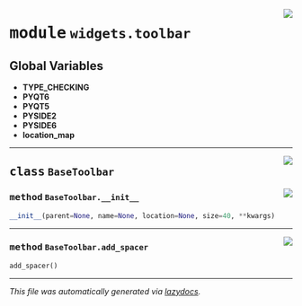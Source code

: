 <!-- markdownlint-disable -->

<a href="https://github.com/qtstrap/qtstrap/blob/master/qtstrap/widgets/toolbar.py#L0"><img align="right" style="float:right;" src="https://img.shields.io/badge/-source-cccccc?style=flat-square"></a>

# <kbd>module</kbd> `widgets.toolbar`




**Global Variables**
---------------
- **TYPE_CHECKING**
- **PYQT6**
- **PYQT5**
- **PYSIDE2**
- **PYSIDE6**
- **location_map**


---

<a href="https://github.com/qtstrap/qtstrap/blob/master/qtstrap/widgets/toolbar.py#L13"><img align="right" style="float:right;" src="https://img.shields.io/badge/-source-cccccc?style=flat-square"></a>

## <kbd>class</kbd> `BaseToolbar`




<a href="https://github.com/qtstrap/qtstrap/blob/master/qtstrap/widgets/toolbar.py#L14"><img align="right" style="float:right;" src="https://img.shields.io/badge/-source-cccccc?style=flat-square"></a>

### <kbd>method</kbd> `BaseToolbar.__init__`

```python
__init__(parent=None, name=None, location=None, size=40, **kwargs)
```








---

<a href="https://github.com/qtstrap/qtstrap/blob/master/qtstrap/widgets/toolbar.py#L27"><img align="right" style="float:right;" src="https://img.shields.io/badge/-source-cccccc?style=flat-square"></a>

### <kbd>method</kbd> `BaseToolbar.add_spacer`

```python
add_spacer()
```








---

_This file was automatically generated via [lazydocs](https://github.com/ml-tooling/lazydocs)._
